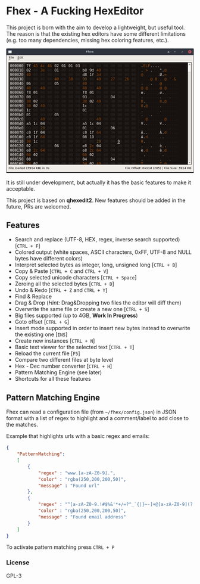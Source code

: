 # Fhex - A Fucking HexEditor

This project is born with the aim to develop a lightweight, but useful tool. The reason is that the existing hex editors have some different limitations (e.g. too many dependencies, missing hex coloring features, etc.).

![screenshot](screenshot.png) 

It is still under development, but actually it has the basic features to make it acceptable. 

This project is based on **qhexedit2**. New features should be added in the future, PRs are welcomed.

## Features

* Search and replace (UTF-8, HEX, regex, inverse search supported) [`CTRL + F`]
* Colored output (white spaces, ASCII characters, 0xFF, UTF-8 and NULL bytes have different colors)
* Interpret selected bytes as integer, long, unsigned long [`CTRL + B`]
* Copy & Paste  [`CTRL + C` and  `CTRL + V`]
* Copy selected unicode characters [`CTRL + Space`]
* Zeroing all the selected bytes [`CTRL + D`]
* Undo & Redo [`CTRL + Z` and `CTRL + Y`]
* Find & Replace
* Drag & Drop (*Hint:* Drag&Dropping two files the editor will diff them)
* Overwrite the same file or create a new one  [`CTRL + S`]
* Big files supported (up to 4GB, **Work In Progress**)
* Goto offset  [`CTRL + G`]
* Insert mode supported in order to insert new bytes instead to overwrite the existing one [`INS`]
* Create new instances [`CTRL + N`]
* Basic text viewer for the selected text [`CTRL + T`]
* Reload the current file [`F5`]
* Compare two different files at byte level
* Hex - Dec number converter [`CTRL + H`]
* Pattern Matching Engine (see later)
* Shortcuts for all these features

## Pattern Matching Engine
Fhex can read a configuration file (from `~/fhex/config.json`) in JSON format with a list of regex to highlight and a comment/label to add close to the matches.

Example that highlights urls with a basic regex and emails:
```json
{
    "PatternMatching":
    [
        {
            "regex" : "www.[a-zA-Z0-9].",
            "color" : "rgba(250,200,200,50)",
            "message" : "Found url"
        },
        {
            "regex" : "^[a-zA-Z0-9.!#$%&'*+/=?^_`{|}~-]+@[a-zA-Z0-9](?:[a-zA-Z0-9-]{0,61}[a-zA-Z0-9])?(?:\\.[a-zA-Z0-9](?:[a-zA-Z0-9-]{0,61}[a-zA-Z0-9])?)*$",
            "color" : "rgba(250,200,200,50)",
            "message" : "Found email address"
        }
    ]
}
```
To activate pattern matching press `CTRL + P`

### License
GPL-3
